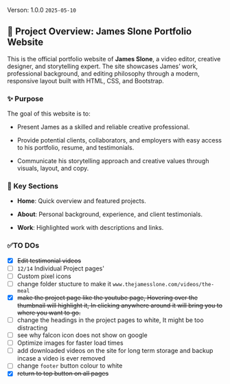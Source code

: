 Verson: 1.0.0 `2025-05-10`

## 📄 Project Overview: James Slone Portfolio Website

This is the official portfolio website of **James Slone**, a video editor, creative designer, and storytelling expert. The site showcases James’ work, professional background, and editing philosophy through a modern, responsive layout built with HTML, CSS, and Bootstrap.

### ✨ Purpose

The goal of this website is to:

- Present James as a skilled and reliable creative professional.

- Provide potential clients, collaborators, and employers with easy access to his portfolio, resume, and testimonials.

- Communicate his storytelling approach and creative values through visuals, layout, and copy.

### 📁 Key Sections

- **Home**: Quick overview and featured projects.

- **About**: Personal background, experience, and client testimonials.

- **Work**: Highlighted work with descriptions and links.


### ✅TO DOs
- [x] ~~Edit testimonial videos~~
- [ ] `12/14` Individual Project pages'
- [ ] Custom pixel icons
- [ ] change folder stucture to make it `www.thejamesslone.com/videos/the-meal`
- [x] ~~make the project page like the youtube page, Hovering over the thumbnail will highlight it, In clicking anywhere around it will bring you to where you want to go.~~
- [ ] change the headings in the project pages to white, It might be too distracting
- [ ] see why falcon icon does not show on google
- [ ] Optimize images for faster load times
- [ ] add downloaded videos on the site for long term storage and backup incase a video is ever removed
- [ ] change `footer` button colour to white
- [x] ~~return to top button on all pages~~